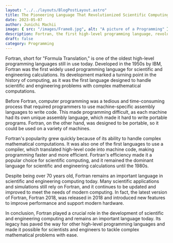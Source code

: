 ```yaml
---
layout: "../../layouts/BlogPostLayout.astro"
title: The Pioneering Language That Revolutionized Scientific Computing Development "Fortran"
date: 2023-05-07
author: Junichi Machii 
image: { src: "/images/Frame8.jpg", alt: "A picture of a Programming" }
description: Fortran, the first high-level programming language, revolutionized scientific computing by enabling researchers to write programs in a language closer to human language than machine language. Learn about the history and evolution of Fortran and how it paved the way for modern programming languages in this in-depth article.
draft: false
category: Programming
---
```


Fortran, short for "Formula Translation," is one of the oldest high-level programming languages still in use today. Developed in the 1950s by IBM, Fortran was the first widely used programming language for scientific and engineering calculations. Its development marked a turning point in the history of computing, as it was the first language designed to handle scientific and engineering problems with complex mathematical computations.

Before Fortran, computer programming was a tedious and time-consuming process that required programmers to use machine-specific assembly languages to write code. This made programming difficult, as each machine had its own unique assembly language, which made it hard to write portable programs. Fortran, on the other hand, was designed to be portable, so it could be used on a variety of machines.

Fortran's popularity grew quickly because of its ability to handle complex mathematical computations. It was also one of the first languages to use a compiler, which translated high-level code into machine code, making programming faster and more efficient. Fortran's efficiency made it a popular choice for scientific computing, and it remained the dominant language for scientific and engineering calculations until the 1980s.

Despite being over 70 years old, Fortran remains an important language in scientific and engineering computing today. Many scientific applications and simulations still rely on Fortran, and it continues to be updated and improved to meet the needs of modern computing. In fact, the latest version of Fortran, Fortran 2018, was released in 2018 and introduced new features to improve performance and support modern hardware.

In conclusion, Fortran played a crucial role in the development of scientific and engineering computing and remains an important language today. Its legacy has paved the way for other high-level programming languages and made it possible for scientists and engineers to tackle complex mathematical problems with ease.
